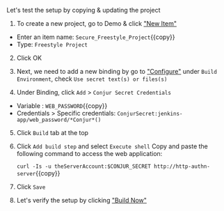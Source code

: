 Let's test the setup by copying & updating the project

1. To create a new project, go to Demo & click ["New Item"]({{TRAFFIC_HOST1_8081}}/job/Demo/newJob)

 - Enter an item name: `Secure_Freestyle_Project`{{copy}}
 - Type: `Freestyle Project`

2. Click OK

3. Next, we need to add a new binding by go to ["Configure"]({{TRAFFIC_HOST1_8081}}/job/Demo/job/Secure_Freestyle_Project/configure)
   under `Build Environment`, check `Use secret text(s) or files(s)`

4. Under Binding, click `Add` > `Conjur Secret Credentials`

- Variable : `WEB_PASSWORD`{{copy}}
- Credentials > Specific credentials: `ConjurSecret:jenkins-app/web_password/*Conjur*()`

5. Click `Build` tab at the top

6. Click `Add build step` and select `Execute shell`
   Copy and paste the following command to access the web application:

   `curl -Is -u theServerAccount:$CONJUR_SECRET http://http-authn-server`{{copy}}

7. Click `Save`

8. Let's verify the setup by clicking ["Build Now"]({{TRAFFIC_HOST1_8081}}/job/Demo/job/Secure_Freestyle_Project/build?delay=0sec)
